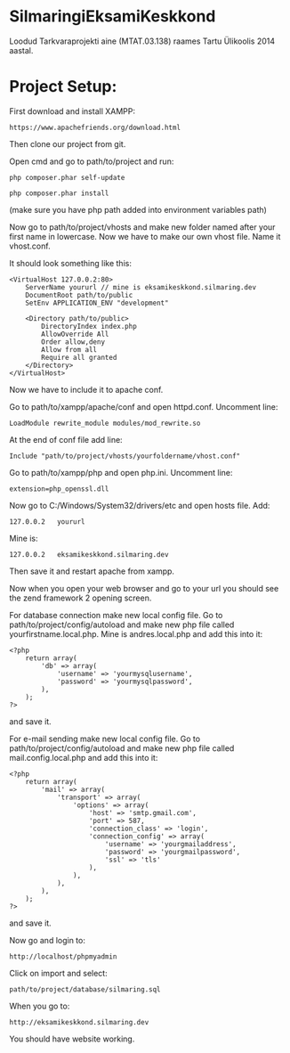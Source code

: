 SilmaringiEksamiKeskkond
========================

Loodud Tarkvaraprojekti aine (MTAT.03.138) raames Tartu Ülikoolis 2014 aastal.

Project Setup:
========================

First download and install XAMPP:
```
https://www.apachefriends.org/download.html
```

Then clone our project from git.

Open cmd and go to path/to/project and run:
```
php composer.phar self-update
```
```
php composer.phar install
```
(make sure you have php path added into environment variables path)

Now go to path/to/project/vhosts and make new folder named after your first name in lowercase.
Now we have to make our own vhost file. Name it vhost.conf.

It should look something like this:
```
<VirtualHost 127.0.0.2:80>
	ServerName yoururl // mine is eksamikeskkond.silmaring.dev
	DocumentRoot path/to/public
	SetEnv APPLICATION_ENV "development"

	<Directory path/to/public>
		DirectoryIndex index.php
		AllowOverride All
		Order allow,deny
		Allow from all
		Require all granted
	</Directory>
</VirtualHost>
```
Now we have to include it to apache conf.

Go to path/to/xampp/apache/conf and open httpd.conf.
Uncomment line:
```
LoadModule rewrite_module modules/mod_rewrite.so
```

At the end of conf file add line:
```
Include "path/to/project/vhosts/yourfoldername/vhost.conf"
```

Go to path/to/xampp/php and open php.ini.
Uncomment line:
```
extension=php_openssl.dll
```

Now go to C:/Windows/System32/drivers/etc and open hosts file.
Add:
```
127.0.0.2	yoururl
```
Mine is:
```
127.0.0.2	eksamikeskkond.silmaring.dev
```

Then save it and restart apache from xampp.

Now when you open your web browser and go to your url you should see the zend framework 2 opening screen.

For database connection make new local config file.
Go to path/to/project/config/autoload and make new php file called yourfirstname.local.php. Mine is andres.local.php
and add this into it:

```
<?php
	return array(
		'db' => array(
			'username' => 'yourmysqlusername',
			'password' => 'yourmysqlpassword',
		),
	);
?>
```
and save it.

For e-mail sending make new local config file.
Go to path/to/project/config/autoload and make new php file called mail.config.local.php and add this into it:

```
<?php
	return array(
		'mail' => array(
			'transport' => array(
				'options' => array(
					'host' => 'smtp.gmail.com',
					'port' => 587,
					'connection_class' => 'login',
					'connection_config' => array(
						'username' => 'yourgmailaddress',
						'password' => 'yourgmailpassword',
						'ssl' => 'tls'
					),
				),
			),
		),
	);
?>
```
and save it.

Now go and login to:
```
http://localhost/phpmyadmin
```
Click on import and select:
```
path/to/project/database/silmaring.sql
```
When you go to:
```
http://eksamikeskkond.silmaring.dev
```
You should have website working.
